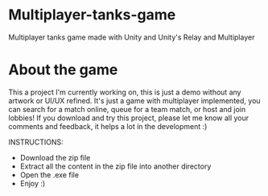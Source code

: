# Multiplayer-tanks-game
Multiplayer tanks game made with Unity and Unity's Relay and Multiplayer
# About the game
This a project I'm currently working on, this is just a demo without any artwork or UI/UX refined. It's just a game with multiplayer implemented, you can search for a match online, queue for a team match, or host and join lobbies!
If you download and try this project, please let me know all your comments and feedback, it helps a lot in the development :)

INSTRUCTIONS:
-  Download the zip file
-  Extract all the content in the zip file into another directory
-  Open the .exe file
-  Enjoy :)
